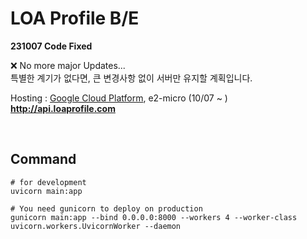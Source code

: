 # LOA Profile B/E
**231007 Code Fixed**   

&#10060; No more major Updates...   
특별한 계기가 없다면, 큰 변경사항 없이 서버만 유지할 계획입니다.

Hosting : [Google Cloud Platform][ref1], e2-micro (10/07 ~ )   
**http://api.loaprofile.com**

<br>

## Command
```
# for development
uvicorn main:app

# You need gunicorn to deploy on production 
gunicorn main:app --bind 0.0.0.0:8000 --workers 4 --worker-class uvicorn.workers.UvicornWorker --daemon
```


[ref1]: https://cloud.google.com/?hl=en
